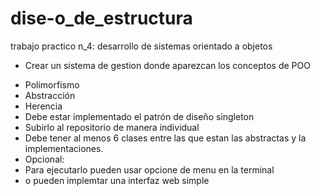 # dise-o_de_estructura

trabajo practico n_4: desarrollo de sistemas orientado a objetos

* Crear un sistema de gestion donde aparezcan los conceptos de POO
- Polimorfismo
- Abstracción
- Herencia
- Debe estar implementado el patrón de diseño singleton
- Subirlo al repositorio de manera individual
- Debe tener al menos 6 clases entre las que estan las abstractas y la implementaciones.
- Opcional:
- Para ejecutarlo pueden usar opcione de menu en la terminal
- o pueden implemtar una interfaz web simple
